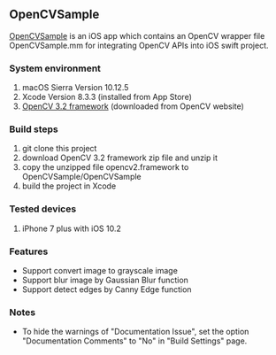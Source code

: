 ## OpenCVSample

[OpenCVSample](https://github.com/toby-liu-os/OpenCVSample) is an iOS app which contains an OpenCV wrapper file OpenCVSample.mm for integrating OpenCV APIs into iOS swift project.


### System environment

1. macOS Sierra Version 10.12.5
2. Xcode Version 8.3.3 (installed from App Store)
3. [OpenCV 3.2 framework](https://sourceforge.net/projects/opencvlibrary/files/opencv-ios/3.2.0/opencv-3.2.0-ios-framework.zip/download) (downloaded from OpenCV website)

### Build steps

1. git clone this project
2. download OpenCV 3.2 framework zip file and unzip it
3. copy the unzipped file opencv2.framework to OpenCVSample/OpenCVSample
4. build the project in Xcode


### Tested devices

1. iPhone 7 plus with iOS 10.2


### Features

- Support convert image to grayscale image
- Support blur image by Gaussian Blur function
- Support detect edges by Canny Edge function


### Notes

- To hide the warnings of "Documentation Issue", set the option "Documentation Comments" to "No" in "Build Settings" page.
